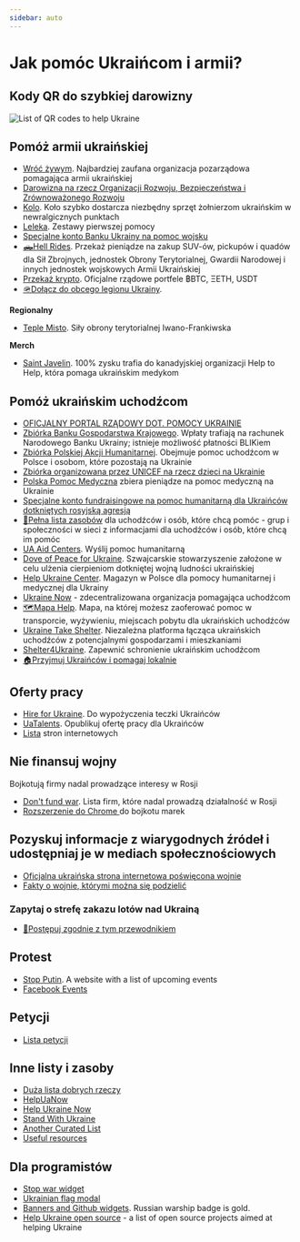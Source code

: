 ```yaml
---
sidebar: auto
---
```

# Jak pomóc Ukraińcom i armii?
## Kody QR do szybkiej darowizny
![List of QR codes to help Ukraine](https://cdn.earthroulette.com/help-ukraine/QR.png)
## Pomóż armii ukraińskiej
  - [Wróć żywym](https://savelife.in.ua/en/donate/). Najbardziej zaufana organizacja pozarządowa pomagająca armii ukraińskiej
  - [Darowizna na rzecz Organizacji Rozwoju, Bezpieczeństwa i Zrównoważonego Rozwoju](https://odss.ee/blog/help-ukraine)
  - [Kolo](https://koloua.com/en/). Koło szybko dostarcza niezbędny sprzęt żołnierzom ukraińskim w newralgicznych punktach
  - [Leleka](https://leleka.care/). Zestawy pierwszej pomocy
  - [Specjalne konto Banku Ukrainy na pomoc wojsku](https://bank.gov.ua/en/news/all/natsionalniy-bank-vidkriv-spetsrahunok-dlya-zboru-koshtiv-na-potrebi-armiyi)
  - [🛻Hell Rides](https://pekelnitachky.com/en). Przekaż pieniądze na zakup SUV-ów, pickupów i quadów dla Sił Zbrojnych, jednostek Obrony Terytorialnej, Gwardii Narodowej i innych jednostek wojskowych Armii Ukraińskiej
  - [Przekaż krypto](https://twitter.com/Ukraine/status/1497594592438497282). Oficjalne rządowe portfele ฿BTC, ΞETH, USDT
  - [🪖Dołącz do obcego legionu Ukrainy](https://www.ukrinform.net/rubric-ato/3415272-how-to-join-international-legion-to-defend-ukraine-algorithm.html).


**Regionalny**
- [Teple Misto](https://warm.if.ua/uk/projects/support_for_the_territorial_defense_forces). Siły obrony terytorialnej Iwano-Frankiwska

**Merch**
- [Saint Javelin](https://www.saintjavelin.com/). 100% zysku trafia do kanadyjskiej organizacji Help to Help, która pomaga ukraińskim medykom

## Pomóż ukraińskim uchodźcom
- [OFICJALNY PORTAL RZĄDOWY DOT. POMOCY UKRAINIE](https://pomagamukrainie.gov.pl)
- [Zbiórka Banku Gospodarstwa Krajowego](https://www.bgk.pl/aktualnosc/bgk-we-wspolpracy-z-narodowym-bankiem-ukrainy-otworzyl-specjalny-rachunek-do-wplat-na-pomoc-dla-ukrainy/?p=&cHash=4dfc5390e8db954dcdb87177d91ed7b0). Wpłaty trafiają na rachunek Narodowego Banku Ukrainy; istnieje możliwość płatności BLIKiem
- [Zbiórka Polskiej Akcji Humanitarnej](https://www.siepomaga.pl/pah-ukraina). Obejmuje pomoc uchodźcom w Polsce i osobom, które pozostają na Ukrainie
- [Zbiórka organizowana przez UNICEF na rzecz dzieci na Ukrainie](https://unicef.pl/chce-pomoc/nasze-akcje/pomoc-dla-ukrainy)
- [Polska Pomoc Medyczna](https://pmm.org.pl/chce-pomoc) zbiera pieniądze na pomoc medyczną na Ukrainie
- [Specjalne konto fundraisingowe na pomoc humanitarną dla Ukraińców dotkniętych rosyjską agresją](https://bank.gov.ua/en/news/all/natsionalniy-bank-vidkriv-rahunok-dlya-gumanitarnoyi-dopomogi-ukrayintsyam-postrajdalim-vid-rosiyskoyi-agresiyi)
- [📄Pełna lista zasobów](https://docs.google.com/document/d/e/2PACX-1vTjRW9pjBPA9lBjZDm6FOH1EXrxRMrnHkYnkjdZ15DjEUamyOd3nNVW47jyBHo5rKHcvF73xbmURthV/pub) dla uchodźców i osób, które chcą pomóc - grup i społeczności w sieci z informacjami dla uchodźców i osób, które chcą im pomóc
- [UA Aid Centers](https://ua-aid-centers.com/). Wyślij pomoc humanitarną
- [Dove of Peace for Ukraine](https://www.doveofpeace.ch/en). Szwajcarskie stowarzyszenie założone w celu ulżenia cierpieniom dotkniętej wojną ludności ukraińskiej
- [Help Ukraine Center](https://helpukraine.center/). Magazyn w Polsce dla pomocy humanitarnej i medycznej dla Ukrainy
- [Ukraine Now](https://www.ukrainenow.org/#googtrans(uk|en)) - zdecentralizowana organizacja pomagająca uchodźcom
- [🗺️Mapa Help](https://mapahelp.me/). Mapa, na której możesz zaoferować pomoc w transporcie, wyżywieniu, miejscach pobytu dla ukraińskich uchodźców
- [Ukraine Take Shelter](https://www.ukrainetakeshelter.com/). Niezależna platforma łącząca ukraińskich uchodźców z potencjalnymi gospodarzami i mieszkaniami
- [Shelter4Ukraine](https://sites.google.com/view/shelterforukraine/home). Zapewnić schronienie ukraińskim uchodźcom
- [🏠Przyjmuj Ukraińców i pomagaj lokalnie](https://supportukrainenow.org/refuge-for-ukrainians)



## Oferty pracy
- [Hire for Ukraine](https://hireforukraine.org/). Do wypożyczenia teczki Ukraińców
- [UaTalents](https://www.uatalents.com/). Opublikuj ofertę pracy dla Ukraińców
- [Lista](https://hireforukraine.org/helpful-resources) stron internetowych

## Nie finansuj wojny
Bojkotują firmy nadal prowadzące interesy w Rosji
- [Don't fund war](https://www.dontfundwar.com/). Lista firm, które nadal prowadzą działalność w Rosji
- [Rozszerzenie do Chrome ](https://github.com/petrussola/boycott-brands-supporting-war) do bojkotu marek

## Pozyskuj informacje z wiarygodnych źródeł i udostępniaj je w mediach społecznościowych
- [Oficjalna ukraińska strona internetowa poświęcona wojnie](https://war.ukraine.ua/)
- [Fakty o wojnie, którymi można się podzielić](https://www.weareukraine.info/)
### Zapytaj o strefę zakazu lotów nad Ukrainą
- [📃Postępuj zgodnie z tym przewodnikiem](https://supportukrainenow.org/post-on-social-media/post-1-request-no-fly-zone)


## Protest
- [Stop Putin](https://www.stopputin.net/). A website with a list of upcoming events
- [Facebook Events](https://www.facebook.com/search/events/?q=ukraine)


## Petycji
- [Lista petycji](https://supportukrainenow.org/translate-and-share-this/jak-pomc-ukrainie-znajdujc-si-poza-jej-granicami#c720867424994a4f88cc943299f800ec)

## Inne listy i zasoby
- [Duża lista dobrych rzeczy](https://supportukrainenow.org/translate-and-share-this/jak-pomc-ukrainie-znajdujc-si-poza-jej-granicami)
- [HelpUaNow](https://www.helpuanow.org/)
- [Help Ukraine Now](https://helpukrainenow.info/)
- [Stand With Ukraine](https://standforukraine.com/)
- [Another Curated List](https://github.com/dkuznetsov/help-ukraine)
- [Useful resources](https://github.com/EU-UA-Help/ua-help)

## Dla programistów
- [Stop war widget](https://github.com/ukraine-not-war/stop-war)
- [Ukrainian flag modal](https://github.com/hejny/Ukraine)
- [Banners and Github widgets](https://github.com/vshymanskyy/StandWithUkraine). Russian warship badge is gold.
- [Help Ukraine open source](https://github.com/petrussola/help-ukraine-open-source) - a list of open source projects aimed at helping Ukraine
